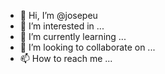 - 👋 Hi, I’m @josepeu
- 👀 I’m interested in ...
- 🌱 I’m currently learning ...
- 💞️ I’m looking to collaborate on ...
- 📫 How to reach me ...

<!---
josepeu/josepeu is a ✨ special ✨ repository because its `README.md` (this file) appears on your GitHub profile.
You can click the Preview link to take a look at your changes.
--->
